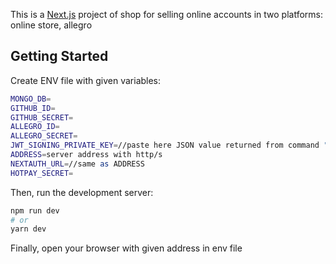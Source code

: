 This is a [Next.js](https://nextjs.org/) project of shop for selling online accounts in two platforms: online store, allegro

## Getting Started

Create ENV file with given variables: 

```bash
MONGO_DB=
GITHUB_ID=
GITHUB_SECRET=
ALLEGRO_ID=
ALLEGRO_SECRET=
JWT_SIGNING_PRIVATE_KEY=//paste here JSON value returned from command "jose newkey -s 256 -t ec -a HS512" from [node-jose-tools]
ADDRESS=server address with http/s
NEXTAUTH_URL=//same as ADDRESS
HOTPAY_SECRET=
```

Then, run the development server:

```bash
npm run dev
# or
yarn dev
```

Finally, open your browser with given address in env file
